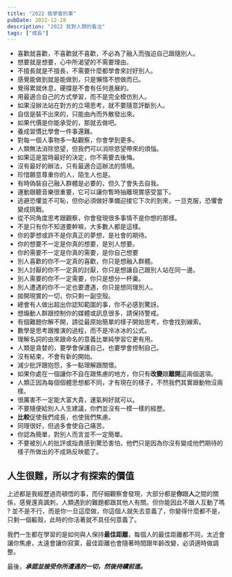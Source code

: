 ```yaml
---
title: "2022 我學會的事"
pubDate: 2022-12-28
description: "2022 我對人類的看法" 
tags: ["成長"]
---
```


- 喜歡就喜歡，不喜歡就不喜歡，不必為了融入而強迫自己跟隨別人。
- 想要就是想要，心中所渴望的不需要理由。
- 不擅長就是不擅長，不需要什麼都學會來討好別人。
- 感覺能做到就是能做到，只是懶惰不想做而已。
- 覺得累就休息，硬撐是不會有任何進展的。
- 用最適合自己的方式學習，而不是完全模仿別人。
- 如果沒辦法站在對方的立場思考，就不要隨意評斷別人。
- 自信是裝不出來的，只能由內而外散發出來。
- 如果代價是你能承受的，那就去做吧。
- 養成習慣比學會一件事還難。
- 對每一個人事物多一點觀察，你會學到更多。
- 人類無法消除慾望，但我們可以消除慾望帶來的煩惱。
- 如果這是當時最好的決定，你不需要去後悔。
- 沒有最好的辦法，只有最適合這辦法的情境。
- 珍惜願意尊重你的人，陌生人也是。
- 有時偽裝自己融入群體是必要的，但久了會失去自我。
- 運動跟聽音樂很重要，它可以讓你暫時抽離現實感受當下。
- 逃避恐懼並不可恥，但你必須做好準備迎接它下次的到來，一旦克服，恐懼會變成挑戰。
- 從不同角度思考跟觀察，你會發現很多事情不是你想的那樣。
- 不是只有你不知道要幹嘛，大多數人都是這樣。
- 你的夢想或許不是你真正的夢想，是社會的期待。
- 你的想要不一定是你真的想要，是別人想要。
- 你的需要不一定是你真的需要，是你自己想要
- 別人喜歡的你不一定真的喜歡，你只是想融入群體。
- 別人討厭的你不一定真的討厭，你只是想讓自己跟別人站在同一邊。
- 別人需要的你不一定需要，你只是想分一杯羹。
- 別人遭遇的你不一定也要遭遇，你只是想同理別人。
- 拋開現實的一切，你只剩一副空殼。
- 總會有人做出超出你認知範圍的事，你不必感到驚訝。
- 想煽動人群跟控制你的媒體或訊息很多，請保持警戒。
- 有個難題你解不開，請從最原始簡單的樣子開始思考，你會找到線索。
- 數學是思考跟推演的過程，而不是冷冰冰的公式。
- 理解名詞的由來跟命名的意義比單純學習它更有用。
- 人類是貪婪的，要學會保護自己，也要學會控制自己。
- 沒有結束，不會有新的開始。
- 減少批評跟抱怨，多一點理解跟關懷。
- 如果你處在一個讓你不自在跟焦慮的地方，你只有**改變**跟**離開**這兩個選項。
- 人類正因為每個個體思想都不同，才有現在的樣子，不然我們其實跟動物沒兩樣。
- 很厲害不一定能大富大貴，運氣夠好就可以。
- 不要隨便給別人人生建議，你們並沒有一模一樣的經歷。
- **比較**促使我們成長，也使我們焦慮。
- 同理很好，但過多會使自己痛苦。
- 你認為簡單，對別人而言並不一定簡單。
- 不要被別人的批評或指責感到驚恐害怕，他們只是因為你沒有變成他們期待的樣子所做出的不成熟反映罷了。

## 人生很難，所以才有探索的價值

上述都是我經歷過而頓悟的事，而仔細觀察會發現，大部分都是**你**跟**人**之間的關係，感覺還真諷刺，人類遇到的難題都跟其他人有關。但你能因此不跟人互動了嗎 ? 並不是不行，而是你一旦這麼做，你這個人就失去意義了，你變得什麼都不是，只剩一個軀殼，此時的你活著就不具任何意義了。

我們一生都在學習的是如何與人保持**最佳距離**，每個人的最佳距離都不同，太近會讓你焦慮，太遠會讓你寂寞，最佳距離也會隨著時間跟年齡改變，必須適時做調整。

最後，***承認並接受你所遭遇的一切，然後持續前進。***
